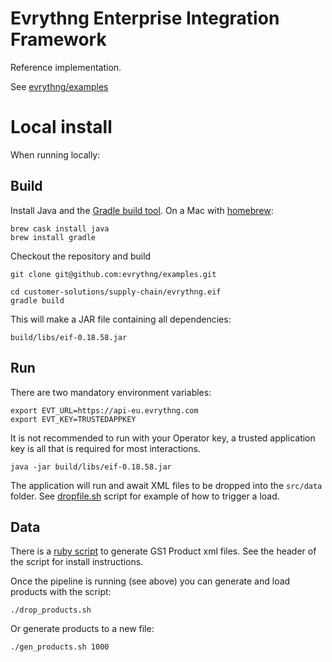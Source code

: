 # Evrythng Enterprise Integration Framework

Reference implementation.

See [evrythng/examples](https://github.com/evrythng/examples/tree/master/customer-solutions/supply-chain)

# Local install

When running locally:

## Build

Install Java and the [Gradle build tool](https://gradle.org/). On a Mac with [homebrew](https://brew.sh/):

    brew cask install java
    brew install gradle

Checkout the repository and build

    git clone git@github.com:evrythng/examples.git

    cd customer-solutions/supply-chain/evrythng.eif
    gradle build

This will make a JAR file containing all dependencies:

    build/libs/eif-0.18.58.jar


## Run

There are two mandatory environment variables:

    export EVT_URL=https://api-eu.evrythng.com
    export EVT_KEY=TRUSTEDAPPKEY

It is not recommended to run with your Operator key, a trusted application key is all that is required for most interactions.

    java -jar build/libs/eif-0.18.58.jar

The application will run and await XML files to be dropped into the `src/data` folder. See [dropfile.sh](dropfile.sh) script for example of how to trigger a load.

## Data

There is a [ruby script](src/main/ruby/gen_products.rb) to generate GS1 Product xml files. See the header of the script for install instructions.

Once the pipeline is running (see above) you can generate and load products with the script:

    ./drop_products.sh

Or generate products to a new file:

    ./gen_products.sh 1000